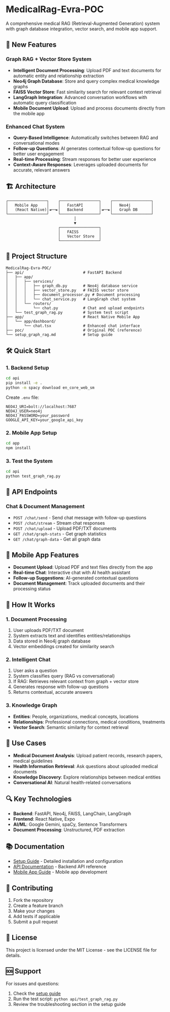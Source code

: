 # MedicalRag-Evra-POC

A comprehensive medical RAG (Retrieval-Augmented Generation) system with graph database integration, vector search, and mobile app support.

## 🚀 New Features

### Graph RAG + Vector Store System

- **Intelligent Document Processing**: Upload PDF and text documents for automatic entity and relationship extraction
- **Neo4j Graph Database**: Store and query complex medical knowledge graphs
- **FAISS Vector Store**: Fast similarity search for relevant context retrieval
- **LangGraph Integration**: Advanced conversation workflows with automatic query classification
- **Mobile Document Upload**: Upload and process documents directly from the mobile app

### Enhanced Chat System

- **Query-Based Intelligence**: Automatically switches between RAG and conversational modes
- **Follow-up Questions**: AI generates contextual follow-up questions for better user engagement
- **Real-time Processing**: Stream responses for better user experience
- **Context-Aware Responses**: Leverages uploaded documents for accurate, relevant answers

## 🏗️ Architecture

```
┌─────────────────┐    ┌─────────────────┐    ┌─────────────────┐
│   Mobile App    │    │   FastAPI       │    │   Neo4j         │
│   (React Native)│◄──►│   Backend       │◄──►│   Graph DB      │
└─────────────────┘    └─────────────────┘    └─────────────────┘
                              │
                              ▼
                       ┌─────────────────┐
                       │   FAISS         │
                       │   Vector Store  │
                       └─────────────────┘
```

## 📁 Project Structure

```
MedicalRag-Evra-POC/
├── api/                          # FastAPI Backend
│   ├── app/
│   │   ├── services/
│   │   │   ├── graph_db.py       # Neo4j database service
│   │   │   ├── vector_store.py   # FAISS vector store
│   │   │   ├── document_processor.py # Document processing
│   │   │   └── chat_service.py   # LangGraph chat system
│   │   └── routers/
│   │       └── chat.py           # Chat and upload endpoints
│   └── test_graph_rag.py         # System test script
├── app/                          # React Native Mobile App
│   └── app/dashboard/
│       └── chat.tsx              # Enhanced chat interface
├── poc/                          # Original POC (reference)
└── setup_graph_rag.md            # Setup guide
```

## 🛠️ Quick Start

### 1. Backend Setup

```bash
cd api
pip install -e .
python -m spacy download en_core_web_sm
```

Create `.env` file:

```env
NEO4J_URI=bolt://localhost:7687
NEO4J_USER=neo4j
NEO4J_PASSWORD=your_password
GOOGLE_API_KEY=your_google_api_key
```

### 2. Mobile App Setup

```bash
cd app
npm install
```

### 3. Test the System

```bash
cd api
python test_graph_rag.py
```

## 🔧 API Endpoints

### Chat & Document Management

- `POST /chat/send` - Send chat message with follow-up questions
- `POST /chat/stream` - Stream chat responses
- `POST /chat/upload` - Upload PDF/TXT documents
- `GET /chat/graph-stats` - Get graph statistics
- `GET /chat/graph-data` - Get all graph data

## 📱 Mobile App Features

- **Document Upload**: Upload PDF and text files directly from the app
- **Real-time Chat**: Interactive chat with AI health assistant
- **Follow-up Suggestions**: AI-generated contextual questions
- **Document Management**: Track uploaded documents and their processing status

## 🧠 How It Works

### 1. Document Processing

1. User uploads PDF/TXT document
2. System extracts text and identifies entities/relationships
3. Data stored in Neo4j graph database
4. Vector embeddings created for similarity search

### 2. Intelligent Chat

1. User asks a question
2. System classifies query (RAG vs conversational)
3. If RAG: Retrieves relevant context from graph + vector store
4. Generates response with follow-up questions
5. Returns contextual, accurate answers

### 3. Knowledge Graph

- **Entities**: People, organizations, medical concepts, locations
- **Relationships**: Professional connections, medical conditions, treatments
- **Vector Search**: Semantic similarity for context retrieval

## 🎯 Use Cases

- **Medical Document Analysis**: Upload patient records, research papers, medical guidelines
- **Health Information Retrieval**: Ask questions about uploaded medical documents
- **Knowledge Discovery**: Explore relationships between medical entities
- **Conversational AI**: Natural health-related conversations

## 🔍 Key Technologies

- **Backend**: FastAPI, Neo4j, FAISS, LangChain, LangGraph
- **Frontend**: React Native, Expo
- **AI/ML**: Google Gemini, spaCy, Sentence Transformers
- **Document Processing**: Unstructured, PDF extraction

## 📚 Documentation

- [Setup Guide](setup_graph_rag.md) - Detailed installation and configuration
- [API Documentation](api/README.md) - Backend API reference
- [Mobile App Guide](app/README.md) - Mobile app development

## 🤝 Contributing

1. Fork the repository
2. Create a feature branch
3. Make your changes
4. Add tests if applicable
5. Submit a pull request

## 📄 License

This project is licensed under the MIT License - see the LICENSE file for details.

## 🆘 Support

For issues and questions:

1. Check the [setup guide](setup_graph_rag.md)
2. Run the test script: `python api/test_graph_rag.py`
3. Review the troubleshooting section in the setup guide
